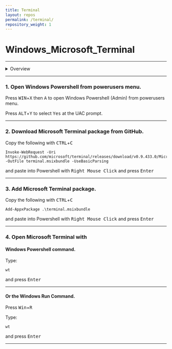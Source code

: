 ```yaml
---
title: Terminal
layout: repos
permalink: /terminal/
repository_weight: 1
---
```


# Windows_Microsoft_Terminal

---

<details>
<summary>Overview</summary>

Second to the <a href="https://code.visualstudio.com/">VSCODE</a> text editor. The next developer tool is a good command line interface and although VScode has a built-in terminal I prefer to use <a href="https://github.com/microsoft/terminal">Windows Microsoft Terminal</a> for its customizable user interface, multiple tabs and its intergration with Windows Subsystem for Linux. This will ultimately allow us to leave one tab open running a service like the PHP development server, Gulp or Jekyll and seeing complilation errors for Sass or Jekyll as we save our code while also running other arguments like git, npm, composer, etc in another tab. The following is a quick how-to on getting up and running with Windows Microsoft Terminal by downloading its GitHub release, installing and launching it all from Powershell.

</details>

---

### 1. Open Windows Powershell from powerusers menu.

Press <kbd>WIN</kbd>+<kbd>X</kbd> then <kbd>A</kbd> to open Windows Powershell (Admin) from powerusers menu.

Press <kbd>ALT</kbd>+<kbd>Y</kbd> to select <kbd>Yes</kbd> at the UAC prompt.

---

### 2. Download Microsoft Terminal package from GitHub.

Copy the following with <kbd>CTRL</kbd>+<kbd>C</kbd>

```
Invoke-WebRequest -Uri https://github.com/microsoft/terminal/releases/download/v0.9.433.0/Microsoft.WindowsTerminal_0.9.433.0_8wekyb3d8bbwe.msixbundle -OutFile terminal.msixbundle -UseBasicParsing
```

and paste into Powershell with <kbd>Right Mouse Click</kbd> and press <kbd>Enter</kbd>

---

### 3. Add Microsoft Terminal package.

Copy the following with <kbd>CTRL</kbd>+<kbd>C</kbd>

```
Add-AppxPackage .\terminal.msixbundle
```

and paste into Powershell with <kbd>Right Mouse Click</kbd> and press <kbd>Enter</kbd>

---

### 4. Open Microsoft Terminal with

#### Windows Powershell command.

Type:

`wt` 

and press <kbd>Enter</kbd>

---

#### Or the Windows Run Command.

Press <kbd>Win</kbd>+<kbd>R</kbd>

Type:

`wt` 

and press <kbd>Enter</kbd>

---

